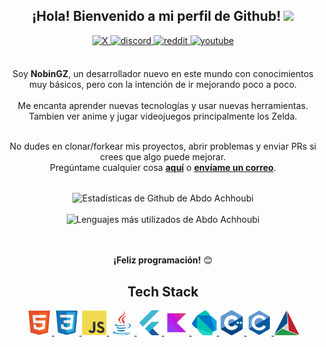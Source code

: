 <div align="center">
  <h2>¡Hola! Bienvenido a mi perfil de Github! <img src="https://media1.tenor.com/m/gE3tcRTD9QIAAAAC/funny-cat-cat.gif" width="10"></h2>
  <a href="https://x.com/@nobingz" target="_blank">
    <img src="https://img.shields.io/badge/X-%2300acee.svg?color=1D1D1D&style=for-the-badge&logo=x&logoColor=white" alt="X" style="margin-bottom: 5px;" />
  </a>
  <a href="https://discord.com/users/@nobingz" target="_blank">
    <img src="https://img.shields.io/badge/discord-%2300acee.svg?color=5865F2&style=for-the-badge&logo=discord&logoColor=white" alt="discord" style="margin-bottom: 5px;" />
  </a>
  <a href="https://reddit.com/user/Elnobinnnnnnnnnnn/" target="_blank">
    <img src="https://img.shields.io/badge/reddit-%2300acee.svg?color=FF4500&style=for-the-badge&logo=reddit&logoColor=white" alt="reddit" style="margin-bottom: 5px;" />
  </a>
  <a href="https://youtube.com/channel/@nobing5078" target="_blank">
    <img src="https://img.shields.io/badge/youtube-%2300acee.svg?color=FF0000&style=for-the-badge&logo=youtube&logoColor=white" alt="youtube" style="margin-bottom: 5px;" />
  </a>
  <br />
  <br />

  Soy **NobinGZ**, un desarrollador nuevo en este mundo con conocimientos muy básicos, pero con la intención de ir mejorando poco a poco.
  <br />
  <br />
  Me encanta aprender nuevas tecnologías y usar nuevas herramientas. Tambien ver anime y jugar videojuegos principalmente los Zelda.
  <br />
  <br />
  
  No dudes en clonar/forkear mis proyectos, abrir problemas y enviar PRs si crees que algo puede mejorar.
  <br />
  Pregúntame cualquier cosa **[aquí](https://github.com/abdoachhoubi/abdoachhoubi/issues/new)** o <a href="mailto:abdo.achhoubi3@gmail.com"><b>envíame un correo</b></a>.
  <br />
  <br />
  
  <img align="center" src="https://github-readme-stats.vercel.app/api?username=abdoachhoubi&include_all_commits=true&count_private=true&show_icons=true&line_height=30&title_color=CDB4DB&icon_color=CDB4DB&text_color=D3D3D3&bg_color=0A0A0A" alt="Estadísticas de Github de Abdo Achhoubi">
  <br />
  <br />
  <img src="https://github-readme-stats.vercel.app/api/top-langs/?username=abdoachhoubi&layout=compact&theme=dark&bg_color=0A0A0A" alt="Lenguajes más utilizados de Abdo Achhoubi"/>
  <br />
  <br />
  <br />

  **¡Feliz programación!** 😊

</div>

<div align="center">

## Tech Stack


</div>


<p align="center">
  <a href="https://developer.mozilla.org/es/docs/Web/HTML" target="_blank">
    <img margin="10px" height="40" src="https://raw.githubusercontent.com/devicons/devicon/master/icons/html5/html5-original.svg" alt="HTML5">
  </a>
  <a href="https://developer.mozilla.org/es/docs/Web/CSS" target="_blank">
    <img margin="10px" height="40" src="https://raw.githubusercontent.com/devicons/devicon/master/icons/css3/css3-original.svg" alt="CSS3">
  </a>
  <a href="https://developer.mozilla.org/es/docs/Web/JavaScript" target="_blank">
    <img margin="10px" height="40" src="https://raw.githubusercontent.com/devicons/devicon/master/icons/javascript/javascript-original.svg" alt="JavaScript">
  </a>
  <a href="https://www.java.com/es/" target="_blank">
    <img margin="10px" height="40" src="https://raw.githubusercontent.com/devicons/devicon/master/icons/java/java-original.svg" alt="Java">
  </a>
  <a href="https://flutter.dev/" target="_blank">
    <img margin="10px" height="40" src="https://raw.githubusercontent.com/devicons/devicon/master/icons/flutter/flutter-original.svg" alt="Flutter">
  </a>
  <a href="https://kotlinlang.org/es/" target="_blank">
    <img margin="10px" height="40" src="https://raw.githubusercontent.com/devicons/devicon/master/icons/kotlin/kotlin-original.svg" alt="Kotlin">
  </a>
  <a href="https://dart.dev/" target="_blank">
    <img margin="10px" height="40" src="https://raw.githubusercontent.com/devicons/devicon/master/icons/dart/dart-original.svg" alt="Dart">
  </a>
  <a href="https://isocpp.org/" target="_blank">
    <img margin="10px" height="40" src="https://raw.githubusercontent.com/devicons/devicon/master/icons/cplusplus/cplusplus-original.svg" alt="C++">
  </a>
  <a href="https://devdocs.io/c/" target="_blank">
    <img margin="10px" height="40" src="https://raw.githubusercontent.com/devicons/devicon/master/icons/c/c-original.svg" alt="C">
  </a>
  <a href="https://cmake.org/" target="_blank">
    <img margin="10px" height="40" src="https://raw.githubusercontent.com/devicons/devicon/master/icons/cmake/cmake-original.svg" alt="CMake">
  </a>
</p>

